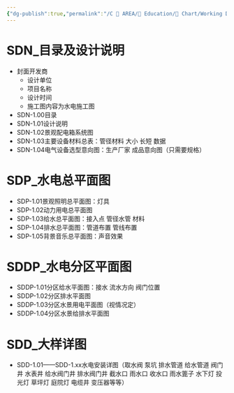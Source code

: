 ```yaml
---
{"dg-publish":true,"permalink":"/C 📔 AREA/📖 Education/📐 Chart/Working Drawing/水电施工图/","title":"水电施工图","noteIcon":"2","created":"2025-08-16T13:55:23.058+08:00","updated":"2024-11-05T23:56:24.551+08:00"}
---
```


# SDN_目录及设计说明   
-   封面开发商 
	- 设计单位 
	- 项目名称 
	- 设计时间 
	- 施工图内容为水电施工图  
-   SDN-1.00目录  
-   SDN-1.01设计说明  
-   SDN-1.02景观配电箱系统图  
-   SDN-1.03主要设备材料总表：管径材料 大小 长短 数据  
-   SDN-1.04电气设备选型意向图：生产厂家 成品意向图（只需要规格）  
# SDP_水电总平面图   
-   SDP-1.01景观照明总平面图：灯具  
-   SDP-1.02动力用电总平面图  
-   SDP-1.03给水总平面图：接入点 管径水管 材料  
-   SDP-1.04排水总平面图：管道布置 管线布置  
-   SDP-1.05背景音乐总平面图：声音效果  
# SDDP_水电分区平面图  
-   SDDP-1.01分区给水平面图：接水 流水方向 阀门位置  
-   SDDP-1.02分区排水平面图  
-   SDDP-1.03分区水景用电平面图（视情况定）  
-   SDDP-1.04分区水景给排水平面图  
# SDD_大样详图  
-   SDD-1.01——SDD-1.xx水电安装详图（取水阀 泵坑 排水管道 给水管道 阀门井 水表井 给水阀门井 排水阀门井 截水口 雨水口 收水口 雨水篦子 水下灯 投光灯 草坪灯 庭院灯 电缆井 变压器等等）